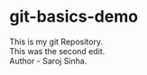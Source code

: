 # git-basics-demo
This is my git Repository.<br>
This was the second edit.<br>
Author - Saroj Sinha.
